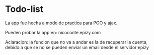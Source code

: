 # Todo-list
La app fue hecha a modo de practica para POO y ajax.

Pueden probar la app en: nicoconte.epizy.com

Aclaracion: la funcion que no va a andar es la de recuperar la cuenta, debido a que se no se pueden enviar un email desde el servidor epizy
